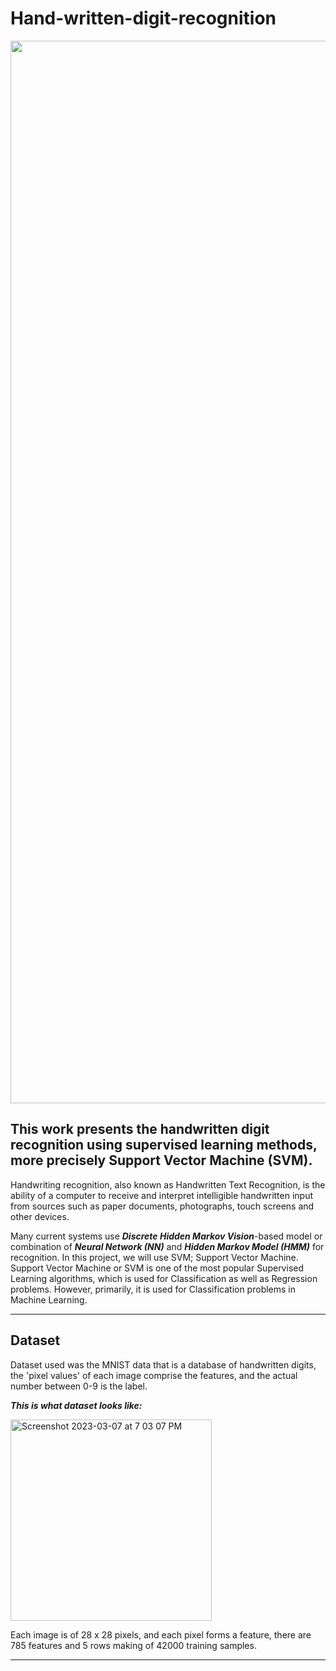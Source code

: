 # Hand-written-digit-recognition



<img align="center" width=1700 src="https://user-images.githubusercontent.com/105945382/223334423-66f46745-3710-4e9d-9204-f612eff55f28.jpg" />

## This work presents the handwritten digit recognition using supervised learning methods, more precisely Support Vector Machine (SVM).


Handwriting recognition, also known as Handwritten Text Recognition, is the ability of a computer to receive and interpret intelligible handwritten input from sources such as paper documents, photographs, touch screens and other devices. 

Many current systems use ***Discrete Hidden Markov Vision***-based model or combination of ***Neural Network (NN)*** and ***Hidden Markov Model
(HMM)*** for recognition. In this project, we will use SVM; Support Vector Machine. Support Vector Machine or SVM is one of the most popular Supervised Learning algorithms, which is used for Classification as well as Regression problems. However, primarily, it is used for Classification problems in Machine Learning.
<hr>

## Dataset

Dataset used was the MNIST data that is a database of handwritten digits, the 'pixel values' of each image comprise the features, and the actual number between 0-9 is the label.

***This is what dataset looks like:***

<img width="322" alt="Screenshot 2023-03-07 at 7 03 07 PM" src="https://user-images.githubusercontent.com/105945382/223457924-9b27acfa-a167-4bc3-bc35-3e5de145dfcb.png">

Each image is of 28 x 28 pixels, and each pixel forms a feature, there are 785 features and 5 rows making of 42000 training samples.
<hr>
